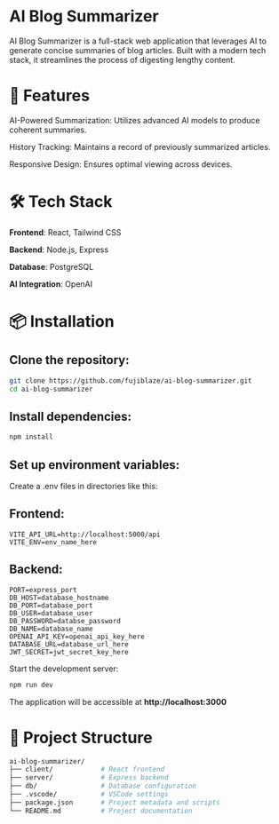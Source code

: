 # AI Blog Summarizer

AI Blog Summarizer is a full-stack web application that leverages AI to generate concise summaries of blog articles. Built with a modern tech stack, it streamlines the process of digesting lengthy content.

# 🚀 Features
AI-Powered Summarization: Utilizes advanced AI models to produce coherent summaries.

History Tracking: Maintains a record of previously summarized articles.

Responsive Design: Ensures optimal viewing across devices.

# 🛠️ Tech Stack
**Frontend**: React, Tailwind CSS

**Backend**: Node.js, Express

**Database**: PostgreSQL

**AI Integration**: OpenAI

# 📦 Installation
## Clone the repository:
```bash
git clone https://github.com/fujiblaze/ai-blog-summarizer.git
cd ai-blog-summarizer
```

## Install dependencies:
```bash
npm install
```
## Set up environment variables:

Create a .env files in directories like this:
## Frontend:
```env
VITE_API_URL=http://localhost:5000/api
VITE_ENV=env_name_here
```

## Backend:
```env
PORT=express_port
DB_HOST=database_hostname
DB_PORT=database_port
DB_USER=database_user
DB_PASSWORD=databse_password
DB_NAME=database_name
OPENAI_API_KEY=openai_api_key_here
DATABASE_URL=database_url_here
JWT_SECRET=jwt_secret_key_here
```

Start the development server:
```bash
npm run dev
```
The application will be accessible at **http://localhost:3000**

# 📁 Project Structure
```bash
ai-blog-summarizer/
├── client/            # React frontend
├── server/            # Express backend
├── db/                # Database configuration
├── .vscode/           # VSCode settings
├── package.json       # Project metadata and scripts
└── README.md          # Project documentation
```
